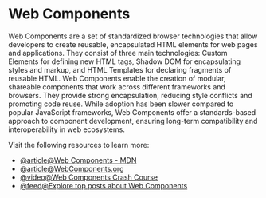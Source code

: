 # Web Components

Web Components are a set of standardized browser technologies that allow developers to create reusable, encapsulated HTML elements for web pages and applications. They consist of three main technologies: Custom Elements for defining new HTML tags, Shadow DOM for encapsulating styles and markup, and HTML Templates for declaring fragments of reusable HTML. Web Components enable the creation of modular, shareable components that work across different frameworks and browsers. They provide strong encapsulation, reducing style conflicts and promoting code reuse. While adoption has been slower compared to popular JavaScript frameworks, Web Components offer a standards-based approach to component development, ensuring long-term compatibility and interoperability in web ecosystems.

Visit the following resources to learn more:

- [@article@Web Components - MDN](https://developer.mozilla.org/en-US/docs/Web/Web_Components)
- [@article@WebComponents.org](https://webcomponents.github.io/)
- [@video@Web Components Crash Course](https://www.youtube.com/watch?v=PCWaFLy3VUo)
- [@feed@Explore top posts about Web Components](https://app.daily.dev/tags/web-components?ref=roadmapsh)
